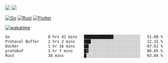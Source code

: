 [![](https://img.shields.io/badge/Windows_11-Pro-292e33?style=flat-square&logo=windows&logoColor=ffffff)](https://www.microsoft.com/en-us/windows/)
[![](https://img.shields.io/badge/macOS-Sonoma-292e33?style=flat-square&logo=apple&logoColor=ffffff)](https://www.apple.com/macbook-pro/) 

[![Go](https://img.shields.io/badge/-Go-DEA584?style=flat&logo=go&logoColor=000000)](https://golang.org/)
[![Rust](https://img.shields.io/badge/-Rust-DEA584?style=flat&logo=rust&logoColor=000000)](https://www.rust-lang.org)
[![Flutter](https://img.shields.io/badge/-Flutter-DEA584?style=flat&logo=flutter&logoColor=000000)](https://flutter.dev/)

[![wakatime](https://wakatime.com/badge/user/9bb0c784-91ca-4b5c-8e9c-b13ece0f7b09.svg)](https://wakatime.com/@9bb0c784-91ca-4b5c-8e9c-b13ece0f7b09)


<!--START_SECTION:waka-->

```txt
Go                 8 hrs 41 mins   █████████████░░░░░░░░░░░░   51.60 %
Protocol Buffer    2 hrs 2 mins    ███░░░░░░░░░░░░░░░░░░░░░░   12.15 %
Docker             1 hr 16 mins    ██░░░░░░░░░░░░░░░░░░░░░░░   07.61 %
protobuf           1 hr 7 mins     █▓░░░░░░░░░░░░░░░░░░░░░░░   06.65 %
Rust               38 mins         █░░░░░░░░░░░░░░░░░░░░░░░░   03.84 %
```

<!--END_SECTION:waka-->
